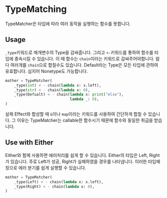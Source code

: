 # TypeMatching

TypeMatcher은 타입에 따라 여러 동작을 실행하는 함수를 뜻합니다.

## Usage

`_type`키워드로 매개변수의 Type을 감싸줍니다. 그리고 `<-`키워드를 통하여 함수를 타입에 종속시킬 수 있습니다. 이 때 함수는 `chain`이라는 키워드로 감싸주어야합니다. 람다 여러개를 `chain`으로 합칠수도 있습니다. Default라는 Type은 모든 타입에 관하여 유효합니다. 심지어 Nonetype도 가능합니다.

```python
mather = TypeMatcher(
    _type(int) < - chain(lambda x: x.left),
    _type(str) < - chain(lambda x: 0),
    _type(Defualt) < - chain(lambda x: print("else"),
                             lambda _: 0),
)
```

실제 Effect와 합성할 때 `&`이나 `map`이라는 키워드를 사용하여 간단하게 합칠 수 있습니다. 그 이유는 TypeMatcher는 callable한 함수시기 때문에 함수와 동일한 취급을 받습니다.

## Use with Either

Either와 함께 사용하면 에러처리를 쉽게 할 수 있습니다. Either의 타입은 Left, Right가 있습니다. 주로 Left가 성공, Right가 실패하였을 경우를 나타냅니다. 이러한 타입매칭으로 에러 분기를 쉽게 실행할 수 있습니다.

```python
mather = TypeMatcher(
    _type(Left) < - chain(lambda x: x.left),
    _type(Right) < - chain(lambda x: 0),
)
```
